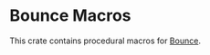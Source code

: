 # Bounce Macros

This crate contains procedural macros for
[Bounce](https://crates.io/crates/bounce).
